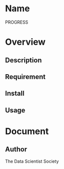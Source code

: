 Name
====
PROGRESS

Overview
====

## Description

## Requirement

## Install

## Usage

# Document

## Author
The Data Scientist Society
